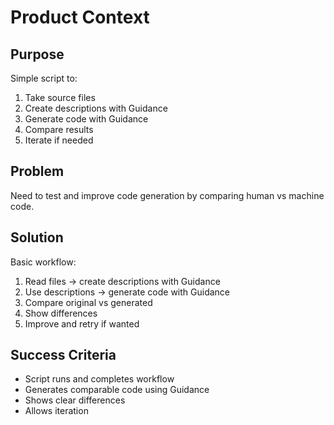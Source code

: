 # Product Context

## Purpose
Simple script to:
1. Take source files
2. Create descriptions with Guidance
3. Generate code with Guidance
4. Compare results
5. Iterate if needed

## Problem
Need to test and improve code generation by comparing human vs machine code.

## Solution
Basic workflow:
1. Read files -> create descriptions with Guidance
2. Use descriptions -> generate code with Guidance
3. Compare original vs generated
4. Show differences
5. Improve and retry if wanted

## Success Criteria
- Script runs and completes workflow
- Generates comparable code using Guidance
- Shows clear differences
- Allows iteration
